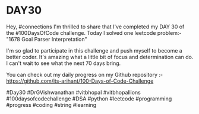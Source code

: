 # DAY30
Hey, #connections I'm thrilled to share that I've completed my DAY 30 of the #100DaysOfCode challenge. Today I solved one leetcode problem:- "1678 Goal Parser Interpretation"

I'm so glad to participate in this challenge and push myself to become a better coder. It's amazing what a little bit of focus and determination can do. I can't wait to see what the next 70 days bring.

You can check out my daily progress on my Github repository :- https://github.com/its-arihant/100-Days-of-Code-Challenge

#Day30 #DrGVishwanathan #vitbhopal #vitbhopallions #100daysofcodechallenge #DSA #python #leetcode #programming #progress #coding #string #learning
